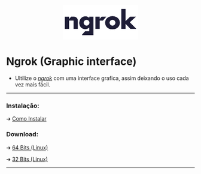 <p align=center><img src="/assets/ng-logo.png"></p>

# Ngrok (Graphic interface)

* Ultilize o *[ngrok](https://ngrok.com)* com uma interface grafica, assim deixando o uso cada vez mais fácil.

<hr>

### Instalação:

&#10132; [Como Instalar](./docs/t/instalacao.md)

### Download:

&#10132; [64 Bits (Linux)](https://cdn-1.crabs.ml/pkg/ngrok-gfx-64-bits/latest)

&#10132; [32 Bits (Linux)](https://cdn-1.crabs.ml/pkg/ngrok-gfx-64-bits/latest)

<hr>
